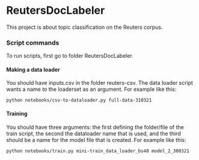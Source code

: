 # ReutersDocLabeler
This project is about topic classification on the Reuters corpus.


###  Script commands

To run scripts, first go to folder ReutersDocLabeler.
#### Making a data loader

You should have inputs.csv in the folder reuters-csv. The data loader script wants a name to the loaderset as an argument. For example like this:

```
python notebooks/csv-to-dataloader.py full-data-310321
``` 


#### Training

You should have three arguments: the first defining the folder/file of the train script, the second the dataloader name that is used, and the third should be a name for the model file that is created. 
For example like this:

```
python notebooks/train.py mini-train_data_loader_bs48 model_2_300321
``` 
